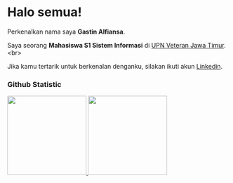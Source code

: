 # Halo semua! 
 
Perkenalkan nama saya **Gastin Alfiansa**.<br>
 
Saya seorang **Mahasiswa S1 Sistem Informasi** di [UPN Veteran Jawa Timur]([https://www.dicoding.com/](https://www.upnjatim.ac.id/)).<br>
 
Jika kamu tertarik untuk berkenalan denganku, silakan ikuti akun [Linkedin](https://www.linkedin.com/in/gastin-alfiansa-74331724b/).
 
### Github Statistic
<p align="left">
<a href="https://github.com/penuliscode">
  <img height="180em" src="https://github-readme-stats-eight-theta.vercel.app/api?username=penuliscode&show_icons=true&theme=algolia&include_all_commits=true&count_private=true"/>
  <img height="180em" src="https://github-readme-stats-eight-theta.vercel.app/api/top-langs/?username=penuliscode&layout=compact&layout=compact&theme=algolia"/>
</a>
</p>
